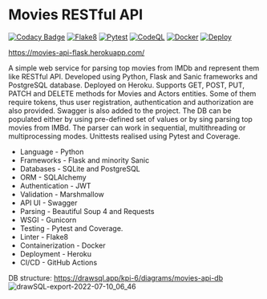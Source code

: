 # Movies RESTful API

[![Codacy Badge](https://app.codacy.com/project/badge/Grade/638324c7268a44e6915c6f9f313300d3)](https://www.codacy.com/gh/valerii-martell/Movies-RESTful-API/dashboard?utm_source=github.com&amp;utm_medium=referral&amp;utm_content=valerii-martell/Movies-RESTful-API&amp;utm_campaign=Badge_Grade)
[![Flake8](https://github.com/valerii-martell/Movies-RESTful-API/actions/workflows/lint.yml/badge.svg)](https://github.com/valerii-martell/Movies-RESTful-API/actions/workflows/lint.yml)
[![Pytest](https://github.com/valerii-martell/Movies-RESTful-API/actions/workflows/test.yml/badge.svg)](https://github.com/valerii-martell/Movies-RESTful-API/actions/workflows/test.yml)
[![CodeQL](https://github.com/valerii-martell/Movies-RESTful-API/actions/workflows/codeql.yml/badge.svg)](https://github.com/valerii-martell/Movies-RESTful-API/actions/workflows/codeql.yml)
[![Docker](https://github.com/valerii-martell/Movies-RESTful-API/actions/workflows/docker.yml/badge.svg)](https://github.com/valerii-martell/Movies-RESTful-API/actions/workflows/docker.yml)
[![Deploy](https://github.com/valerii-martell/Movies-RESTful-API/actions/workflows/deploy.yml/badge.svg)](https://github.com/valerii-martell/Movies-RESTful-API/actions/workflows/deploy.yml)



https://movies-api-flask.herokuapp.com/

A simple web service for parsing top movies from IMDb and represent them like RESTful API. 
Developed using Python, Flask and Sanic frameworks and PostgreSQL database. Deployed on Heroku.
Supports GET, POST, PUT, PATCH and DELETE methods for Movies and Actors entities. 
Some of them require tokens, thus user registration, authentication and authorization are also provided. 
Swagger is also added to the project. 
The DB can be populated either by using pre-defined set of values or by sing parsing top movies from IMBd. 
The parser can work in sequential, multithreading or multiprocessing modes.
Unittests realised using Pytest and Coverage.

- Language - Python
- Frameworks - Flask and minority Sanic
- Databases - SQLite and PostgreSQL
- ORM - SQLAlchemy
- Authentication - JWT
- Validation - Marshmallow
- API UI - Swagger
- Parsing - Beautiful Soup 4 and Requests
- WSGI - Gunicorn
- Testing - Pytest and Coverage.
- Linter - Flake8
- Containerization - Docker
- Deployment - Heroku
- CI/CD - GitHub Actions 

DB structure: https://drawsql.app/kpi-6/diagrams/movies-api-db
![drawSQL-export-2022-07-10_06_46](https://user-images.githubusercontent.com/19497575/178131742-7ba1e30c-7a54-4b27-97d3-4d049ad33dc4.png)



